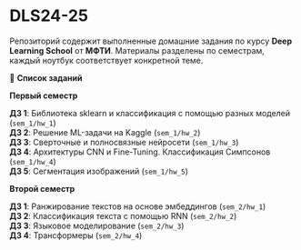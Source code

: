 # DLS24-25

Репозиторий содержит выполненные домашние задания по курсу __Deep Learning School__ от __МФТИ__.
Материалы разделены по семестрам, каждый ноутбук соответствует конкретной теме.

📌 __Список заданий__

__Первый семестр__

__ДЗ 1__: Библиотека sklearn и классификация с помощью разных моделей (``sem_1/hw_1``) <br />
__ДЗ 2__: Решение ML-задачи на Kaggle (``sem_1/hw_2``) <br />
__ДЗ 3__: Сверточные и полносвязные нейросети (``sem_1/hw_3``) <br />
__ДЗ 4__: Архитектуры CNN и Fine-Tuning. Классификация Симпсонов (``sem_1/hw_4``) <br />
__ДЗ 5__: Сегментация изображений (``sem_1/hw_5``)

__Второй семестр__

__ДЗ 1__: Ранжирование текстов на основе эмбеддингов (``sem_2/hw_1``) <br />
__ДЗ 2__: Классификация текста с помощью RNN (``sem_2/hw_2``) <br />
__ДЗ 3__: Языковое моделирование (``sem_2/hw_3``) <br />
__ДЗ 4__: Трансформеры (``sem_2/hw_4``)

